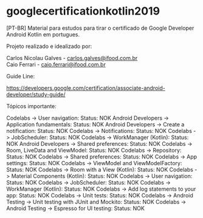 # googlecertificationkotlin2019
[PT-BR] Material para estudos para tirar o certificado de Google Developer Android Kotlin em portugues.

Projeto realizado e idealizado por:

Carlos Nicolau Galves - carlos.galves@ifood.com.br<br>
Caio Ferrari - caio.ferrari@ifood.com.br

Guide Line:

https://developers.google.com/certification/associate-android-developer/study-guide/

Tópicos importante:

Codelabs -> User navigation: Status: NOK
Android Developers -> Application fundamentals: Status: NOK
Android Developers -> Create a notification: Status: NOK
Codelabs -> Notifications: Status: NOK
Codelabs -> JobScheduler: Status: NOK
Codelabs -> WorkManager (Kotlin): Status: NOK
Android Developers -> Shared preferences: Status: NOK
Codelabs -> Room, LiveData and ViewModel: Status: NOK
Codelabs -> Repository: Status: NOK
Codelabs -> Shared preferences: Status: NOK
Codelabs -> App settings: Status: NOK
Codelabs -> ViewModel and ViewModelFactory: Status: NOK
Codelabs -> Room with a View (Kotlin): Status: NOK
Codelabs -> Material Components (Kotlin): Status: NOK
Codelabs -> User navigation: Status: NOK
Codelabs -> JobScheduler: Status: NOK
Codelabs -> WorkManager (Kotlin): Status: NOK
Codelabs -> Add log statements to your app: Status: NOK
Codelabs -> Unit tests: Status: NOK
Codelabs -> Android Testing -> Unit testing with JUnit and Mockito: Status: NOK
Codelabs -> Android Testing -> Espresso for UI testing: Status: NOK

